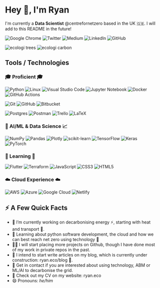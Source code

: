 # Hey 👋, I'm Ryan
I'm currently a **Data Scientist** @centrefornetzero based in the UK 🇬🇧. I will add to this README in the future!

![Google Chrome](https://img.shields.io/badge/ryan.eco-4285F4?style=for-the-badge&logo=GoogleChrome&logoColor=white&color=green&link=https://ryan.eco)
![Twitter](https://img.shields.io/badge/@ryancjenkinson-%231DA1F2.svg?style=for-the-badge&logo=Twitter&logoColor=white&link=https://www.twitter.com/ryancjenkinson/)
![Medium](https://img.shields.io/badge/@ryancjenkinson-12100E?style=for-the-badge&logo=medium&logoColor=white&link=https://www.medium.com/@ryancjenkinson/)
![LinkedIn](https://img.shields.io/badge/@ryanjenkinson-%230077B5.svg?style=for-the-badge&logo=linkedin&logoColor=white&link=https://www.linkedin.com/in/ryanjenkinson/)
![GitHub](https://img.shields.io/badge/@ryanjenkinson-%23121011.svg?style=for-the-badge&logo=github&logoColor=white&link=https://www.github.com/ryanjenkinson/)

![ecologi trees](https://img.shields.io/ecologi/trees/ryanjenkinson?style=for-the-badge)
![ecologi carbon](https://img.shields.io/ecologi/carbon/ryanjenkinson?style=for-the-badge)

## Tools / Technologies
<!---
Credit for images below: https://github.com/Ileriayo/markdown-badges
--->
### 🎓 Proficient 🎓
![Python](https://img.shields.io/badge/python-3670A0?style=for-the-badge&logo=python&logoColor=ffdd54)
![Linux](https://img.shields.io/badge/Linux-FCC624?style=for-the-badge&logo=linux&logoColor=black)
![Visual Studio Code](https://img.shields.io/badge/Visual%20Studio%20Code-0078d7.svg?style=for-the-badge&logo=visual-studio-code&logoColor=white)
![Jupyter Notebook](https://img.shields.io/badge/jupyter-%23FA0F00.svg?style=for-the-badge&logo=jupyter&logoColor=white)
![Docker](https://img.shields.io/badge/docker-%230db7ed.svg?style=for-the-badge&logo=docker&logoColor=white)
![GitHub Actions](https://img.shields.io/badge/githubactions-%232671E5.svg?style=for-the-badge&logo=githubactions&logoColor=white)

![Git](https://img.shields.io/badge/git-%23F05033.svg?style=for-the-badge&logo=git&logoColor=white)
![GitHub](https://img.shields.io/badge/github-%23121011.svg?style=for-the-badge&logo=github&logoColor=white)
![Bitbucket](https://img.shields.io/badge/bitbucket-%230047B3.svg?style=for-the-badge&logo=bitbucket&logoColor=white)

![Postgres](https://img.shields.io/badge/postgres-%23316192.svg?style=for-the-badge&logo=postgresql&logoColor=white)
![Postman](https://img.shields.io/badge/Postman-FF6C37?style=for-the-badge&logo=postman&logoColor=white)
![Trello](https://img.shields.io/badge/Trello-%23026AA7.svg?style=for-the-badge&logo=Trello&logoColor=white)
![LaTeX](https://img.shields.io/badge/latex-%23008080.svg?style=for-the-badge&logo=latex&logoColor=white)

### 🧠 AI/ML & Data Science 📈
![NumPy](https://img.shields.io/badge/numpy-%23013243.svg?style=for-the-badge&logo=numpy&logoColor=white)
![Pandas](https://img.shields.io/badge/pandas-%23150458.svg?style=for-the-badge&logo=pandas&logoColor=white)
![Plotly](https://img.shields.io/badge/Plotly-%233F4F75.svg?style=for-the-badge&logo=plotly&logoColor=white)
![scikit-learn](https://img.shields.io/badge/scikit--learn-%23F7931E.svg?style=for-the-badge&logo=scikit-learn&logoColor=white)
![TensorFlow](https://img.shields.io/badge/TensorFlow-%23FF6F00.svg?style=for-the-badge&logo=TensorFlow&logoColor=white)
![Keras](https://img.shields.io/badge/Keras-%23D00000.svg?style=for-the-badge&logo=Keras&logoColor=white)
![PyTorch](https://img.shields.io/badge/PyTorch-%23EE4C2C.svg?style=for-the-badge&logo=PyTorch&logoColor=white)

### 🔬 Learning 🔬
![Flutter](https://img.shields.io/badge/Flutter-%2302569B.svg?style=for-the-badge&logo=Flutter&logoColor=white)
![Terraform](https://img.shields.io/badge/terraform-%235835CC.svg?style=for-the-badge&logo=terraform&logoColor=white)
![JavaScript](https://img.shields.io/badge/javascript-%23323330.svg?style=for-the-badge&logo=javascript&logoColor=%23F7DF1E)
![CSS3](https://img.shields.io/badge/css3-%231572B6.svg?style=for-the-badge&logo=css3&logoColor=white)
![HTML5](https://img.shields.io/badge/html5-%23E34F26.svg?style=for-the-badge&logo=html5&logoColor=white)

### ☁️ Cloud Experience ☁️
![AWS](https://img.shields.io/badge/AWS-%23FF9900.svg?style=for-the-badge&logo=amazon-aws&logoColor=white)
![Azure](https://img.shields.io/badge/azure-%230072C6.svg?style=for-the-badge&logo=azure-devops&logoColor=white)
![Google Cloud](https://img.shields.io/badge/GoogleCloud-%234285F4.svg?style=for-the-badge&logo=google-cloud&logoColor=white)
![Netlify](https://img.shields.io/badge/netlify-%23000000.svg?style=for-the-badge&logo=netlify&logoColor=#00C7B7)


## ⚡️ A Few Quick Facts
- 🔭 I’m currently working on decarbonising energy ⚡️, starting with heat and transport 🚗.
- 🧐 Learning about python software development, the cloud and how we can best reach net zero using technology 🌱
- 👨‍💻 I will start placing more projects on Github, though I have done most of my work in private repos in the past.
- 📝 I intend to start write articles on my blog, which is currently under construction: ryan.eco/blog 🚧.
- 💬 Get in contact if you are interested about using technology, ABM or ML/AI to decarbonise the grid. 
- 📙 Check out my CV on my website: ryan.eco
- 😄 Pronouns: *he/him*
